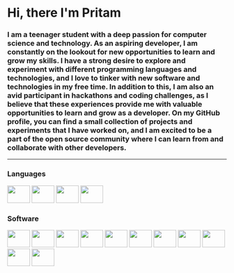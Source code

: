 # Hi, there I'm Pritam
### I am a teenager student with a deep passion for computer science and technology. As an aspiring developer, I am constantly on the lookout for new opportunities to learn and grow my skills. I have a strong desire to explore and experiment with different programming languages and technologies, and I love to tinker with new software and technologies in my free time. In addition to this, I am also an avid participant in hackathons and coding challenges, as I believe that these experiences provide me with valuable opportunities to learn and grow as a developer. On my GitHub profile, you can find a small collection of projects and experiments that I have worked on, and I am excited to be a part of the open source community where I can learn from and collaborate with other developers.
------- 

### **Languages**

<div align="left">
    <img src="https://cdn.jsdelivr.net/gh/devicons/devicon/icons/python/python-original.svg" height="40" width="52"/>
    <img src="https://cdn.jsdelivr.net/gh/devicons/devicon/icons/arduino/arduino-original.svg" height="40" width="52"/>
    <img src="https://cdn.jsdelivr.net/gh/devicons/devicon/icons/html5/html5-original.svg" height="40" width="52"/>
    <img src="https://upload.wikimedia.org/wikipedia/commons/5/5e/Modern_AutoHotkey_Logo_%28no_text%29.svg" height="40" width="52"/>
</div>

### **Software**

<div align="left">
    <img src="https://cdn.jsdelivr.net/gh/devicons/devicon/icons/git/git-original.svg" height="40" width="52"/>
    <img src="https://cdn.jsdelivr.net/gh/devicons/devicon/icons/raspberrypi/raspberrypi-original.svg" height="40" width="52"/>
    <img src="https://cdn.jsdelivr.net/gh/devicons/devicon/icons/ubuntu/ubuntu-plain.svg" height="40" width="52"/>
	<img src="https://upload.wikimedia.org/wikipedia/commons/3/34/Microsoft_Office_Excel_%282019%E2%80%93present%29.svg" height="40" width="52"/>
    <img src="https://upload.wikimedia.org/wikipedia/commons/0/0c/Blender_logo_no_text.svg" height="40" width="52"/>
    <img src="https://www.adobe.com/content/dam/cc/icons/photoshop-mobile.svg" height="40" width="52"/>
    <img src="https://upload.wikimedia.org/wikipedia/commons/f/fb/Adobe_Illustrator_CC_icon.svg" height="40" width="52"/>
    <img src="https://upload.wikimedia.org/wikipedia/commons/0/0e/Adobe_Audition_CC_icon_%282020%29.svg" height="40" width="52"/>
    <img src="https://upload.wikimedia.org/wikipedia/commons/c/c2/Adobe_XD_CC_icon.svg" height="40" width="52"/>
    <img src="https://upload.wikimedia.org/wikipedia/commons/4/40/Adobe_Premiere_Pro_CC_icon.svg" height="40" width="52"/>
    <img src="https://upload.wikimedia.org/wikipedia/commons/9/9f/Vimlogo.svg" height="40" width="52"/>
</div>
